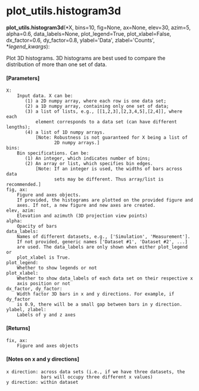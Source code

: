 # plot_utils.histogram3d

**plot_utils.histogram3d**(*X, bins=10, fig=None, ax=None, elev=30, azim=5, alpha=0.6, data_labels=None, plot_legend=True, plot_xlabel=False, dx_factor=0.6, dy_factor=0.8, ylabel='Data', zlabel='Counts', **legend_kwargs*):


Plot 3D histograms. 3D histograms are best used to compare the distribution
of more than one set of data.

#### [Parameters]
    X: 
        Input data. X can be:
           (1) a 2D numpy array, where each row is one data set;
           (2) a 1D numpy array, containing only one set of data;
           (3) a list of lists, e.g., [[1,2,3],[2,3,4,5],[2,4]], where each
               element corresponds to a data set (can have different lengths);
           (4) a list of 1D numpy arrays.
               [Note: Robustness is not guaranteed for X being a list of
                      2D numpy arrays.]
    bins: 
        Bin specifications. Can be:
           (1) An integer, which indicates number of bins;
           (2) An array or list, which specifies bin edges.
               [Note: If an integer is used, the widths of bars across data
                      sets may be different. Thus array/list is recommended.]
    fig, ax:
        Figure and axes objects.
        If provided, the histograms are plotted on the provided figure and
        axes. If not, a new figure and new axes are created.
    elev, azim:
        Elevation and azimuth (3D projection view points)
    alpha:
        Opacity of bars
    data_labels:
        Names of different datasets, e.g., ['Simulation', 'Measurement'].
        If not provided, generic names ['Dataset #1', 'Dataset #2', ...]
        are used. The data_labels are only shown when either plot_legend or
        plot_xlabel is True.
    plot_legend:
        Whether to show legends or not
    plot_xlabel:
        Whether to show data_labels of each data set on their respective x
        axis position or not
    dx_factor, dy_factor:
        Width factor 3D bars in x and y directions. For example, if dy_factor
        is 0.9, there will be a small gap between bars in y direction.
    ylabel, zlabel: 
        Labels of y and z axes

#### [Returns]
    fix, ax:
        Figure and axes objects

#### [Notes on x and y directions]
    x direction: across data sets (i.e., if we have three datasets, the
                 bars will occupy three different x values)
    y direction: within dataset